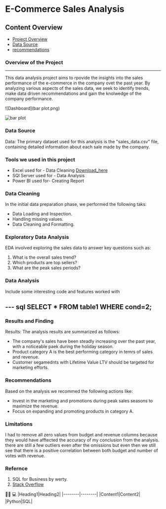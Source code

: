 # E-Commerce Sales Analysis

## Content Overview

- [Project Overview](#project-overview)
- [Data Source](#data-source)
- [recommendations](#recommendations)

### Overview of the Project
----------------

This data analysis project aims to rpovide the insights into the sales performance of the e-commerce in the company ovet the past year. By analyzing various aspects of the sales data, we seek to identify trends, make data driven recommendations and gain the knolwedge of the company performance.

![Dashboard](bar plot.png)

![bar plot](https://github.com/Flexiblegeetha/demodata/assets/135847672/877bfdc9-0e06-4187-823f-c68a5ed3f01c)

### Data Source

Data: The primary dataset used for this analysis is the "sales_data.csv" file, containing detailed information about each sale made by the company.

### Tools we used in this project

- Excel used for - Data Cleaning [Download_here](https://microsoft.com)
-  SQl Server used for - Data Analysis
-  Power BI used for- Creating Report

### Data Cleaning

In the initial data preparation phase, we performed the following taks:
- Data Loading and Inspection.
- Handling missing values.
- Data Cleaning and Formatting.

### Exploratory Data Analysis

EDA involved exploring the sales data to answer key questions such as:

1) What is the overall sales trend?
2) Which products are top sellers?
3) What are the peak sales periods?

### Data Analysis

Include some interesting code and features worked with 

--- sql
SELECT * FROM table1
WHERE cond=2;
---

### Results and Finding

Results: The analysis  results are summarized as follows:
- The company's sales have been steadly increasing over the past year, with a noticeable paek during the holiday season.
- Product category A is the best performing category in temrs of sales and revenue.
- Customer segamednts with Lifetime Value LTV should be targeted for marketing efforts.

### Recommendations

 Based on the analysis we recommed the following actions like:
- Invest in the marketing and promotions during peak sales seasons to maximize the revenue.
- Focus on expanding and promoting products in category A.

### Limitations
I had to remove all zero values from budget and revenue columns because they would have afftected the accuracy of my conclusion from the analysis. there are still a few outliers even after the omissions but even then we still see that there is a positive correlation between both budget and number of votes with revenue.

### Refernce
1) SQL for Business by werty.
2) [Stack Overflow](https://stack.com)

🧑‍🎓
💻
|Heading1|Heading2|
|--------|--------|
|Content1|Content2|
|Python|SQL|



